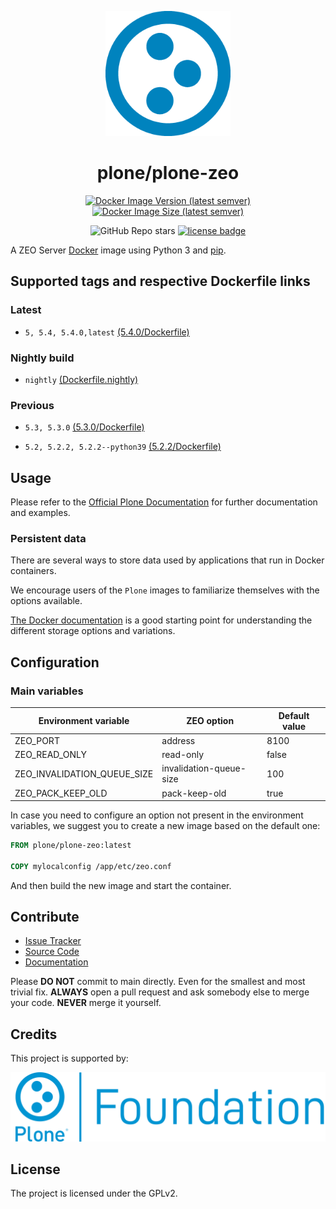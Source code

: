 <p align="center">
    <img alt="Plone Logo" width="200px" src="https://raw.githubusercontent.com/plone/plone-zeo/main/docs/logo.png">
</p>

<h1 align="center">
  plone/plone-zeo
</h1>

<div align="center">

[![Docker Image Version (latest semver)](https://img.shields.io/docker/v/plone/plone-zeo?sort=semver)](https://hub.docker.com/r/plone/plone-zeo)
[![Docker Image Size (latest semver)](https://img.shields.io/docker/image-size/plone/plone-zeo?sort=semver)](https://hub.docker.com/r/plone/plone-zeo)

![GitHub Repo stars](https://img.shields.io/github/stars/plone/plone-zeo?style=flat-square)
[![license badge](https://img.shields.io/github/license/plone/plone-zeo)](./LICENSE)

</div>

A ZEO Server [Docker](https://docker.com) image using Python 3 and [pip](https://pip.pypa.io/en/stable/).


## Supported tags and respective Dockerfile links

### Latest

- `5, 5.4, 5.4.0,latest` [(5.4.0/Dockerfile)](https://github.com/plone/plone-zeo/blob/v5.4.0/Dockerfile)


### Nightly build

- `nightly` [(Dockerfile.nightly)](https://github.com/plone/plone-zeo/blob/main/Dockerfile.nightly)


### Previous

- `5.3, 5.3.0` [(5.3.0/Dockerfile)](https://github.com/plone/plone-zeo/blob/v5.3.0/Dockerfile)

- `5.2, 5.2.2, 5.2.2--python39` [(5.2.2/Dockerfile)](https://github.com/plone/plone-zeo/blob/v5.2.2/5.2/5.2.2/Dockerfile.python39)

## Usage

Please refer to the [Official Plone Documentation](https://6.docs.plone.org/install/containers/images/zeo.html) for further documentation and examples.


### Persistent data

There are several ways to store data used by applications that run in Docker containers.

We encourage users of the `Plone` images to familiarize themselves with the options available.

[The Docker documentation](https://docs.docker.com/) is a good starting point for understanding the different storage options and variations.

## Configuration

### Main variables

| Environment variable                      | ZEO  option                    | Default value                   |
| ----------------------------------------- | ------------------------------ | ------------------------------- |
| ZEO_PORT                                  | address                        | 8100                            |
| ZEO_READ_ONLY                             | read-only                      | false                           |
| ZEO_INVALIDATION_QUEUE_SIZE               | invalidation-queue-size        | 100                             |
| ZEO_PACK_KEEP_OLD                         | pack-keep-old                  | true                            |


In case you need to configure an option not present in the environment variables, we suggest you to create a new image based on the default one:

```Dockerfile
FROM plone/plone-zeo:latest

COPY mylocalconfig /app/etc/zeo.conf
```
And then build the new image and start the container.


## Contribute

- [Issue Tracker](https://github.com/plone/plone-zeo/issues)
- [Source Code](https://github.com/plone/plone-zeo/)
- [Documentation](https://6.dev-docs.plone.org/install/containers/images/zeo.html)

Please **DO NOT** commit to main directly. Even for the smallest and most trivial fix.
**ALWAYS** open a pull request and ask somebody else to merge your code. **NEVER** merge it yourself.

## Credits

This project is supported by:

[![Plone Foundation](https://raw.githubusercontent.com/plone/.github/main/plone-foundation.png)](https://plone.org/)

## License

The project is licensed under the GPLv2.
